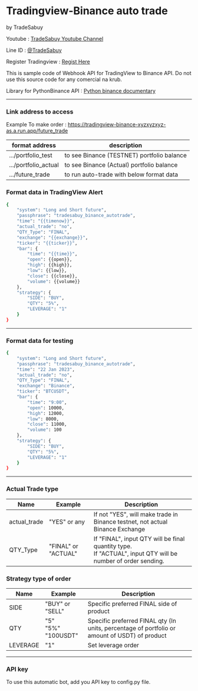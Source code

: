 # Tradingview-Binance auto trade

by TradeSabuy

Youtube : [TradeSabuy Youtube Channel](https://www.youtube.com/c/TradeSabuy)

Line ID : [@TradeSabuy](https://line.me/R/ti/p/@tradesabuy)

Register Tradingview : [Regist Here](https://th.tradingview.com/gopro/?share_your_love=shyStork66653)

This is sample code of Webhook API for TradingView to Binance API.
Do not use this source code for any comercial na krub.

Library for PythonBinance API : [Python binance documentary](https://python-binance.readthedocs.io/en/latest/)

---

### Link address to access

Example To make order : https://tradingview-binance-xyzxyzxyz-as.a.run.app/future_trade


| format address       | description                                |
| ---------------------- | -------------------------------------------- |
| .../portfolio_test   | to see Binance (TESTNET) portfolio balance |
| .../portfolio_actual | to see Binance (Actual) portfolio balance  |
| .../future_trade     | to run auto-trade with below format data   |

### Format data in TradingView Alert

```bash
{
	"system": "Long and Short future",
	"passphrase": "tradesabuy_binance_autotrade",
	"time": "{{timenow}}",
	"actual_trade": "no",
	"QTY_Type": "FINAL",
	"exchange": "{{exchange}}",
	"ticker": "{{ticker}}",
	"bar": {
		"time": "{{time}}",
		"open": {{open}},
		"high": {{high}},
		"low": {{low}},
		"close": {{close}},
		"volume": {{volume}}
	},
	"strategy": {
		"SIDE": "BUY",
		"QTY": "5%",
		"LEVERAGE": "1"
	}
}
```

---

### Format data for testing

```bash
{
	"system": "Long and Short future",
	"passphrase": "tradesabuy_binance_autotrade",
	"time": "22 Jan 2023",
	"actual_trade": "no",
	"QTY_Type": "FINAL",
	"exchange": "Binance",
	"ticker": "BTCUSDT",
	"bar": {
		"time": "9:00",
		"open": 10000,
		"high": 12000,
		"low": 8000,
		"close": 11000,
		"volume": 100
	},
	"strategy": {
		"SIDE": "BUY",
		"QTY": "5%",
		"LEVERAGE": "1"
	}
}
```

---

### Actual Trade type


| Name         | Example             | Description                                                                                                     |
| -------------- | --------------------- | ----------------------------------------------------------------------------------------------------------------- |
| actual_trade | "YES" or any        | If not "YES", will make trade in Binance testnet, not actual Binance Exchange                                   |
| QTY_Type     | "FINAL" or "ACTUAL" | If "FINAL", input QTY will be final quantity type.<br />If "ACTUAL", input QTY will be number of order sending. |

### Strategy type of order


| Name     | Example                      | Description                                                                                   |
| ---------- | ------------------------------ | ----------------------------------------------------------------------------------------------- |
| SIDE     | "BUY" or "SELL"              | Specific preferred FINAL side of product                                                      |
| QTY      | "5"<br />"5%"<br />"100USDT" | Specific preferred FINAL qty (In units, percentage of portfolio or amount of USDT) of product |
| LEVERAGE | "1"                          | Set leverage order                                                                            |

---

### API key

To use this automatic bot, add you API key to config.py file.
